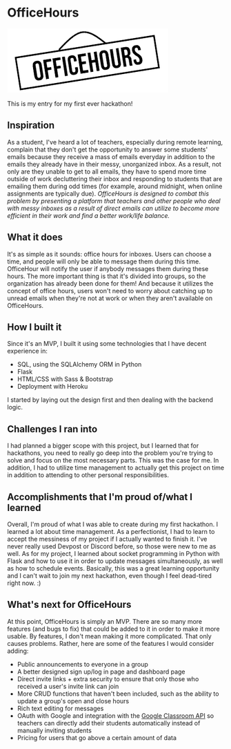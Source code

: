 # OfficeHours

![Logo](/static/images/logo.png)

This is my entry for my first ever hackathon!

## Inspiration

As a student, I've heard a lot of teachers, especially during remote learning, complain that they don't get the opportunity to answer some students' emails because they receive a mass of emails everyday in addition to the emails they already have in their messy, unorganized inbox. As a result, not only are they unable to get to all emails, they have to spend more time outside of work decluttering their inbox and responding to students that are emailing them during odd times (for example, around midnight, when online assignments are typically due). *OfficeHours is designed to combat this problem by presenting a platform that teachers and other people who deal with messy inboxes as a result of direct emails can utilize to become more efficient in their work and find a better work/life balance.*

## What it does

It's as simple as it sounds: office hours for inboxes. Users can choose a time, and people will only be able to message them during this time. OfficeHour will notify the user if anybody messages them during these hours. The more important thing is that it's divided into groups, so the organization has already been done for them! And because it utilizes the concept of office hours, users won't need to worry about catching up to unread emails when they're not at work or when they aren't available on OfficeHours.

## How I built it

Since it's an MVP, I built it using some technologies that I have decent experience in:

* SQL, using the SQLAlchemy ORM in Python
* Flask
* HTML/CSS with Sass & Bootstrap
* Deployment with Heroku

I started by laying out the design first and then dealing with the backend logic.

## Challenges I ran into

I had planned a bigger scope with this project, but I learned that for hackathons, you need to really go deep into the problem you're trying to solve and focus on the most necessary parts. This was the case for me. In addition, I had to utilize time management to actually get this project on time in addition to attending to other personal responsibilities.

## Accomplishments that I'm proud of/what I learned

Overall, I'm proud of what I was able to create during my first hackathon. I learned a lot about time management. As a perfectionist, I had to learn to accept the messiness of my project if I actually wanted to finish it. I've never really used Devpost or Discord before, so those were new to me as well. As for my project, I learned about socket programming in Python with Flask and how to use it in order to update messages simultaneously, as well as how to schedule events. Basically, this was a great learning opportunity and I can't wait to join my next hackathon, even though I feel dead-tired right now. :)

## What's next for OfficeHours

At this point, OfficeHours is simply an MVP. There are so many more features (and bugs to fix) that could be added to it in order to make it more usable. By features, I don't mean making it more complicated. That only causes problems. Rather, here are some of the features I would consider adding:

* Public announcements to everyone in a group
* A better designed sign up/log in page and dashboard page
* Direct invite links + extra security to ensure that only those who received a user's invite link can join
* More CRUD functions that haven't been included, such as the ability to update a group's open and close hours
* Rich text editing for messages
* OAuth with Google and integration with the [Google Classroom API](https://classroom.google.com/) so teachers can directly add their students automatically instead of manually inviting students
* Pricing for users that go above a certain amount of data
